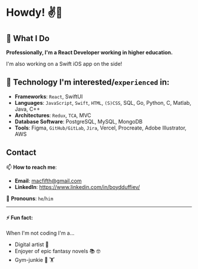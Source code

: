 # Howdy! ✌️🤠 

## 🧠 What I Do 

**Professionally, I'm a React Developer working in higher education.**

I'm also working on a Swift iOS app on the side!

## 🤖 Technology I'm interested/`experienced` in:

-  **Frameworks**: `React`, SwiftUI
-  **Languages**: `JavaScript`, `Swift`, `HTML`, `(S)CSS`, SQL, Go, Python, C, Matlab, Java, C++
-  **Architectures**: `Redux`, `TCA`, MVC
-  **Database Software**: PostgreSQL, MySQL, MongoDB 
-  **Tools**: Figma, `GitHub/GitLab`, `Jira`, Vercel, Procreate, Adobe Illustrator, AWS

## Contact

📫 **How to reach me**:
- **Email**: macfifth@gmail.com
- **LinkedIn**: https://www.linkedin.com/in/boydduffiev/

🤟 **Pronouns**: `he`/`him`

---

#### ⚡ Fun fact:

When I'm not coding I'm a...
-  Digital artist 🎨
-  Enjoyer of epic fantasy novels 📚 🤓
-  Gym-junkie 💪 🏋️

<!--
**boydDuffie/boydDuffie** is a ✨ _special_ ✨ repository because its `README.md` (this file) appears on your GitHub profile.

Here are some ideas to get you started:

- 🔭 I’m currently working on ...
- 🌱 I’m currently learning ...
- 👯 I’m looking to collaborate on ...
- 🤔 I’m looking for help with ...
- 💬 Ask me about ...
- 📫 How to reach me: ...
- 😄 Pronouns: ...
- ⚡ Fun fact: ...
-->
